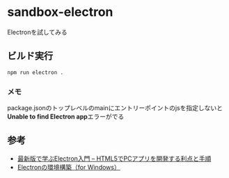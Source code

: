 sandbox-electron
===

Electronを試してみる

## ビルド実行
```cmd
npm run electron .
```

### メモ
package.jsonのトップレベルのmainにエントリーポイントのjsを指定しないと**Unable to find Electron app**エラーがでる

## 参考
- [最新版で学ぶElectron入門 – HTML5でPCアプリを開発する利点と手順
](https://ics.media/entry/7298)
- [Electronの環境構築（for Windows）](https://qiita.com/TigRig/items/64d55b5fc5483b01c3b5)